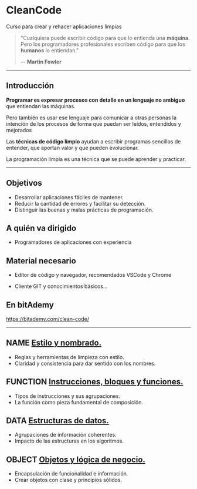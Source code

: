 # CleanCode
Curso para crear y rehacer aplicaciones limpias

> "Cualquiera puede escribir código para que lo entienda una **máquina**. Pero los programadores profesionales escriben código para que los **humanos** lo entiendan."
>
> -- **Martin Fowler**

---

## Introducción

**Programar es expresar procesos con detalle en un lenguaje no ambiguo**  que entiendan las máquinas.

Pero también es usar ese lenguaje para comunicar a otras personas la intención de los procesos de forma que puedan ser leídos, entendidos y mejorados

Las **técnicas de código limpio** ayudan a escribir programas sencillos de entender, que aportan valor y que pueden evolucionar.

La programación limpia es una técnica que se puede aprender y practicar.

---

## Objetivos

- Desarrollar aplicaciones fáciles de mantener.
- Reducir la cantidad de errores y facilitar su detección.
- Distinguir las buenas y malas prácticas de programación.

## A quién va dirigido

- Programadores de aplicaciones con experiencia

## Material necesario

- Editor de código y navegador, recomendados VSCode y Chrome

- Cliente GIT y conocimientos básicos...


## En bitAdemy

https://bitademy.com/clean-code/

---

## NAME [Estilo y nombrado.](https://github.com/BitAdemy/CleanCode/tree/NAME)

- Reglas y herramientas de limpieza con estilo.
- Claridad y consistencia para dar sentido con los nombres.

## FUNCTION [Instrucciones, bloques y funciones.](https://academiabinaria.github.io/clean-code-TS/0-jelou.html)

- Tipos de instrucciones y sus agrupaciones.
- La función como pieza fundamental de composición.

## DATA [Estructuras de datos.](https://academiabinaria.github.io/clean-code-TS/0-jelou.html)

- Agrupaciones de información coherentes.
- Impacto de las estructuras en los algoritmos.

## OBJECT [Objetos y lógica de negocio.](https://academiabinaria.github.io/clean-code-TS/0-jelou.html)

- Encapsulación de funcionalidad e información.
- Crear objetos con clase y principios sólidos.